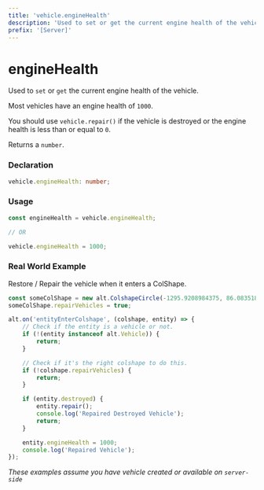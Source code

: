 ```yaml
---
title: 'vehicle.engineHealth'
description: 'Used to set or get the current engine health of the vehicle.'
prefix: '[Server]'
---
```


# engineHealth

Used to `set` or `get` the current engine health of the vehicle.

Most vehicles have an engine health of `1000`.

You should use `vehicle.repair()` if the vehicle is destroyed or the engine health is less than or equal to `0`.

Returns a `number`.

### Declaration

```typescript
vehicle.engineHealth: number;
```

### Usage

```js
const engineHealth = vehicle.engineHealth;

// OR

vehicle.engineHealth = 1000;
```

### Real World Example

Restore / Repair the vehicle when it enters a ColShape.

```js
const someColShape = new alt.ColshapeCircle(-1295.9208984375, 86.0835189819336, 2);
someColShape.repairVehicles = true;

alt.on('entityEnterColshape', (colshape, entity) => {
    // Check if the entity is a vehicle or not.
    if (!(entity instanceof alt.Vehicle)) {
        return;
    }

    // Check if it's the right colshape to do this.
    if (!colshape.repairVehicles) {
        return;
    }

    if (entity.destroyed) {
        entity.repair();
        console.log('Repaired Destroyed Vehicle');
        return;
    }

    entity.engineHealth = 1000;
    console.log('Repaired Vehicle');
});
```

_These examples assume you have vehicle created or available on `server-side`_
